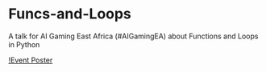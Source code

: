 # Funcs-and-Loops
A talk for AI Gaming East Africa (#AIGamingEA) about Functions and Loops in Python

[!Event Poster](https://github.com/BethanyJep/Funcs-and-Loops/blob/main/ai-gaming%20bethany%20Jepchumba.png?raw=true)
